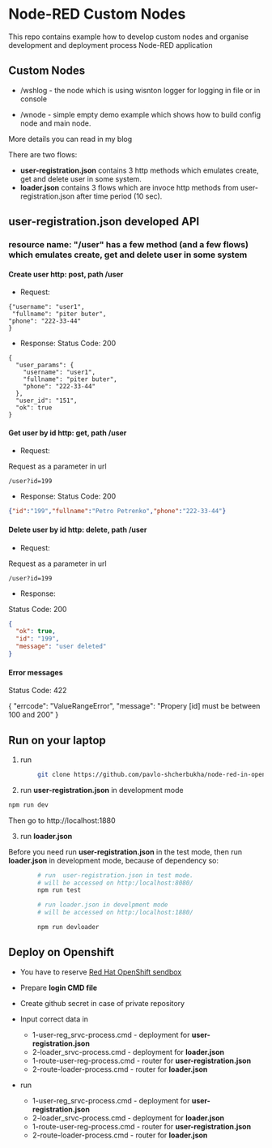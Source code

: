 # Node-RED Custom Nodes
This repo contains example how to develop custom nodes and  organise  development and deployment process  Node-RED  application

## Custom Nodes


- /wshlog - the node which is using wisnton logger for logging in file or in console

- /wnode - simple empty demo example which shows how to build config node and main node.
 
 More details  you can read in my blog 


There are two flows: 
- **user-registration.json** contains 3 http methods which emulates create, get and delete user in some system.
- **loader.json**  contains 3 flows which are invoce  http methods from  user-registration.json after time period (10 sec).

## user-registration.json developed API

### resource name: "/user" has a few method  (and a few flows) which emulates create, get and delete user in some system

#### **Create user http: post, path /user**

- Request: 

```
{"username": "user1",
 "fullname": "piter buter",
"phone": "222-33-44"
}
```

- Response:
Status Code: 200
```
{
  "user_params": {
    "username": "user1",
    "fullname": "piter buter",
    "phone": "222-33-44"
  },
  "user_id": "151",
  "ok": true
}
```
#### **Get user by id http: get, path /user**

- Request: 

Request as a parameter in url

```
/user?id=199
```

- Response:
Status Code: 200
```json
{"id":"199","fullname":"Petro Petrenko","phone":"222-33-44"}
```

#### **Delete user by id http: delete, path /user**

- Request: 

Request as a parameter in url

```
/user?id=199
```

- Response:

Status Code: 200
```json
{
  "ok": true,
  "id": "199",
  "message": "user deleted"
}
```

#### Error messages 

Status Code: 422

{
  "errcode": "ValueRangeError",
  "message": "Propery [id]  must be between 100 and 200"
}


## Run on your laptop

1. run 

``` bash
        git clone https://github.com/pavlo-shcherbukha/node-red-in-openshift.git
```

2. run **user-registration.json** in development mode

```bash
npm run dev

```

Then go to http://localhost:1880


3. run **loader.json**

Before you need run **user-registration.json** in the test mode, then run **loader.json** in development mode, because of dependency so:

```bash
        # run  user-registration.json in test mode. 
        # will be accessed on http:/localhost:8080/
        npm run test

        # run loader.json in develpment mode
        # will be accessed on http:/localhost:1880/

        npm run devloader
```


## Deploy on Openshift

- You have to reserve [Red Hat OpenShift sendbox](https://developers.redhat.com/developer-sandbox) 

- Prepare **login CMD file**

- Create  github  secret in case of private repository

- Input correct data in 
    - 1-user-reg_srvc-process.cmd  - deployment for **user-registration.json**
    - 2-loader_srvc-process.cmd - deployment for **loader.json**
    - 1-route-user-reg-process.cmd - router for **user-registration.json**
    - 2-route-loader-process.cmd - router for **loader.json**


- run 
    - 1-user-reg_srvc-process.cmd  - deployment for **user-registration.json**
    - 2-loader_srvc-process.cmd - deployment for **loader.json**
    - 1-route-user-reg-process.cmd - router for **user-registration.json**
    - 2-route-loader-process.cmd - router for **loader.json**


